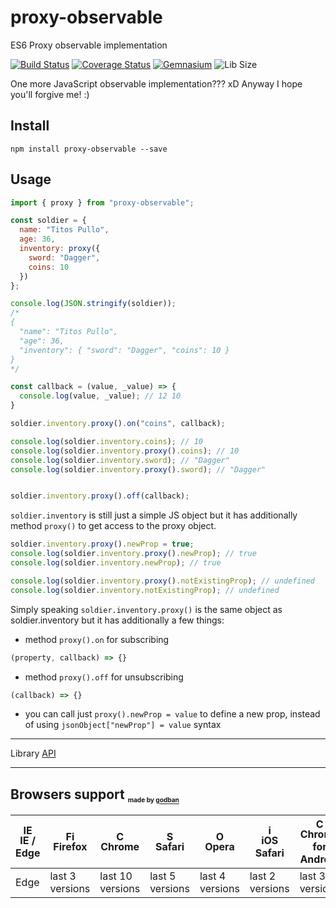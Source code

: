# proxy-observable
ES6 Proxy observable implementation

[![Build Status](https://travis-ci.org/AntonLapshin/proxy-observable.svg?branch=master)](https://travis-ci.org/AntonLapshin/proxy-observable)
[![Coverage Status](https://coveralls.io/repos/github/AntonLapshin/proxy-observable/badge.svg?branch=master)](https://coveralls.io/github/AntonLapshin/proxy-observable?branch=master)
[![Gemnasium](https://img.shields.io/gemnasium/mathiasbynens/he.svg)]()
![Lib Size](http://img.badgesize.io/AntonLapshin/proxy-observable/master/bin/proxy.observable.min.js.svg?compression=gzip)

One more JavaScript observable implementation??? xD Anyway I hope you'll forgive me! :)

Install
-------

    npm install proxy-observable --save

Usage
-----

```js
import { proxy } from "proxy-observable";

const soldier = {
  name: "Titos Pullo",
  age: 36,
  inventory: proxy({
    sword: "Dagger",
    coins: 10
  })
};

console.log(JSON.stringify(soldier)); 
/*
{
  "name": "Titos Pullo",
  "age": 36,
  "inventory": { "sword": "Dagger", "coins": 10 }
}
*/

const callback = (value, _value) => {
  console.log(value, _value); // 12 10
}

soldier.inventory.proxy().on("coins", callback);

console.log(soldier.inventory.coins); // 10
console.log(soldier.inventory.proxy().coins); // 10
console.log(soldier.inventory.sword); // "Dagger"
console.log(soldier.inventory.proxy().sword); // "Dagger"


soldier.inventory.proxy().off(callback);
```

`soldier.inventory` is still just a simple JS object but it has additionally method `proxy()` to get access to the proxy object.

```js
soldier.inventory.proxy().newProp = true;
console.log(soldier.inventory.proxy().newProp); // true
console.log(soldier.inventory.newProp); // true

console.log(soldier.inventory.proxy().notExistingProp); // undefined
console.log(soldier.inventory.notExistingProp); // undefined
```

Simply speaking `soldier.inventory.proxy()` is the same object as soldier.inventory but it has additionally a few things:

+ method `proxy().on` for subscribing
```js
(property, callback) => {}
```
+ method `proxy().off` for unsubscribing
```js
(callback) => {}
```
+ you can call just `proxy().newProp = value` to define a new prop, instead of using `jsonObject["newProp"] = value` syntax

---

Library [API](api.md)

---

## Browsers support <sub><sup><sub><sub>made by <a href="https://godban.github.io">godban</a></sub></sub></sup></sub>

| [<img src="https://raw.githubusercontent.com/godban/browsers-support-badges/master/src/images/edge.png" alt="IE / Edge" width="16px" height="16px" />](http://godban.github.io/browsers-support-badges/)</br>IE / Edge | [<img src="https://raw.githubusercontent.com/godban/browsers-support-badges/master/src/images/firefox.png" alt="Firefox" width="16px" height="16px" />](http://godban.github.io/browsers-support-badges/)</br>Firefox | [<img src="https://raw.githubusercontent.com/godban/browsers-support-badges/master/src/images/chrome.png" alt="Chrome" width="16px" height="16px" />](http://godban.github.io/browsers-support-badges/)</br>Chrome | [<img src="https://raw.githubusercontent.com/godban/browsers-support-badges/master/src/images/safari.png" alt="Safari" width="16px" height="16px" />](http://godban.github.io/browsers-support-badges/)</br>Safari | [<img src="https://raw.githubusercontent.com/godban/browsers-support-badges/master/src/images/opera.png" alt="Opera" width="16px" height="16px" />](http://godban.github.io/browsers-support-badges/)</br>Opera | [<img src="https://raw.githubusercontent.com/godban/browsers-support-badges/master/src/images/safari-ios.png" alt="iOS Safari" width="16px" height="16px" />](http://godban.github.io/browsers-support-badges/)</br>iOS Safari | [<img src="https://raw.githubusercontent.com/godban/browsers-support-badges/master/src/images/chrome-android.png" alt="Chrome for Android" width="16px" height="16px" />](http://godban.github.io/browsers-support-badges/)</br>Chrome for Android |
| --------- | --------- | --------- | --------- | --------- | --------- | --------- |
| Edge| last 3 versions| last 10 versions| last 5 versions| last 4 versions| last 2 versions| last 3 versions